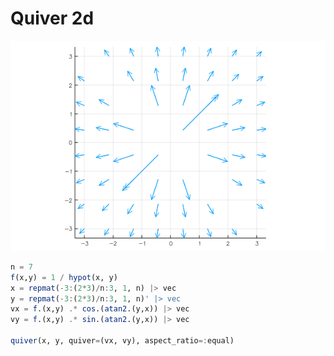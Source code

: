 # Quiver 2d

![quiver2d](figures/quiver2d.png)

```julia
n = 7
f(x,y) = 1 / hypot(x, y)
x = repmat(-3:(2*3)/n:3, 1, n) |> vec
y = repmat(-3:(2*3)/n:3, 1, n)' |> vec
vx = f.(x,y) .* cos.(atan2.(y,x)) |> vec
vy = f.(x,y) .* sin.(atan2.(y,x)) |> vec

quiver(x, y, quiver=(vx, vy), aspect_ratio=:equal)
```
